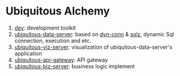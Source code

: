 # Ubiquitous Alchemy

1. [dev](./dev/README.md): development toolkit
1. [ubiquitous-data-server](./ubiquitous-data-server/README.md): based on [dyn-conn](https://github.com/Jacobbishopxy/rustopia) & [sqlz](https://github.com/Jacobbishopxy/rustopia), dynamic Sql connection, execution and etc.
1. [ubiquitous-viz-server](./ubiquitous-viz-server/README.md): visualization of ubiquitous-data-server's application
1. [ubiquitous-api-gateway](./ubiquitous-api-gateway/README.md): API gateway
1. [ubiquitous-biz-server](./ubiquitous-biz-server/README.md): business logic implement
